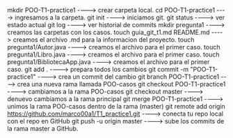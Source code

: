 mkdir POO-T1-practice1                       ----> crear carpeta local.
cd POO-T1-practice1                          ----> ingresamos a la carpeta.
git init                                  ----> iniciamos git.
git status                                ----> ver estado actual
git log                                   ----> ver historial de commits
mkdir pregunta1                    ----> creamos las carpetas con los casos.
touch guia_git_t1.md README.md               ----> creamos el archivo .md para la informacion del proyecto.
touch pregunta1/Autor.java      ----> creamos el archivo para el primer caso.
touch pregunta1/Libro.java      ----> creamos el archivo para el primer caso.
touch pregunta1/BibliotecaApp.java      ----> creamos el archivo para el primer caso.
git add .					----> prepara todos los cambios
git commit -m "POO-T1-practice1"			----> crea un commit del cambio
git branch POO-T1-practice1				----> crea una nueva rama llamada POO-casos
git checkout POO-T1-practice1							----> cambiamos a la rama POO-casos
git checkout master								----> denuevo cambiamos a la rama principal
git merge POO-T1-practice1								----> unimos la rama POO-casos dentro de la rama (master)
git remote add origin https://github.com/marco00a1/T1_practice1.git	----> conecta tu repo local con el repo en GitHub
git push -u origin master						----> sube los commits de la rama master a GitHub.

